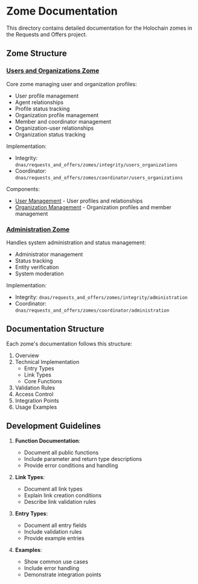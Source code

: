 # Zome Documentation

This directory contains detailed documentation for the Holochain zomes in the Requests and Offers project.

## Zome Structure

### [Users and Organizations Zome](./users_organizations.md)
Core zome managing user and organization profiles:
- User profile management
- Agent relationships
- Profile status tracking
- Organization profile management
- Member and coordinator management
- Organization-user relationships
- Organization status tracking

Implementation:
- Integrity: `dnas/requests_and_offers/zomes/integrity/users_organizations`
- Coordinator: `dnas/requests_and_offers/zomes/coordinator/users_organizations`

Components:
- [User Management](./users/users.md) - User profiles and relationships
- [Organization Management](./organizations/organizations.md) - Organization profiles and member management

### [Administration Zome](./administration.md)
Handles system administration and status management:
- Administrator management
- Status tracking
- Entity verification
- System moderation

Implementation:
- Integrity: `dnas/requests_and_offers/zomes/integrity/administration`
- Coordinator: `dnas/requests_and_offers/zomes/coordinator/administration`

## Documentation Structure

Each zome's documentation follows this structure:
1. Overview
2. Technical Implementation
   - Entry Types
   - Link Types
   - Core Functions
3. Validation Rules
4. Access Control
5. Integration Points
6. Usage Examples

## Development Guidelines

1. **Function Documentation**:
   - Document all public functions
   - Include parameter and return type descriptions
   - Provide error conditions and handling

2. **Link Types**:
   - Document all link types
   - Explain link creation conditions
   - Describe link validation rules

3. **Entry Types**:
   - Document all entry fields
   - Include validation rules
   - Provide example entries

4. **Examples**:
   - Show common use cases
   - Include error handling
   - Demonstrate integration points
